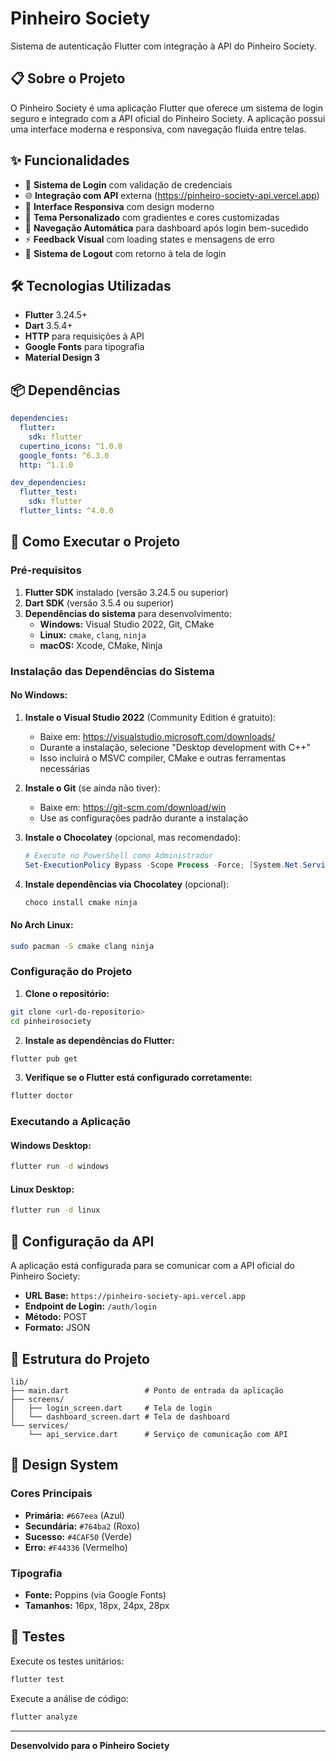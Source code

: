 # Pinheiro Society

Sistema de autenticação Flutter com integração à API do Pinheiro Society.

## 📋 Sobre o Projeto

O Pinheiro Society é uma aplicação Flutter que oferece um sistema de login seguro e integrado com a API oficial do Pinheiro Society. A aplicação possui uma interface moderna e responsiva, com navegação fluida entre telas.

## ✨ Funcionalidades

- 🔐 **Sistema de Login** com validação de credenciais
- 🌐 **Integração com API** externa (https://pinheiro-society-api.vercel.app)
- 📱 **Interface Responsiva** com design moderno
- 🎨 **Tema Personalizado** com gradientes e cores customizadas
- 🚀 **Navegação Automática** para dashboard após login bem-sucedido
- ⚡ **Feedback Visual** com loading states e mensagens de erro
- 🔄 **Sistema de Logout** com retorno à tela de login

## 🛠️ Tecnologias Utilizadas

- **Flutter** 3.24.5+
- **Dart** 3.5.4+
- **HTTP** para requisições à API
- **Google Fonts** para tipografia
- **Material Design 3**

## 📦 Dependências

```yaml
dependencies:
  flutter:
    sdk: flutter
  cupertino_icons: ^1.0.8
  google_fonts: ^6.3.0
  http: ^1.1.0

dev_dependencies:
  flutter_test:
    sdk: flutter
  flutter_lints: ^4.0.0
```

## 🚀 Como Executar o Projeto

### Pré-requisitos

1. **Flutter SDK** instalado (versão 3.24.5 ou superior)
2. **Dart SDK** (versão 3.5.4 ou superior)
3. **Dependências do sistema** para desenvolvimento:
   - **Windows:** Visual Studio 2022, Git, CMake
   - **Linux:** `cmake`, `clang`, `ninja`
   - **macOS:** Xcode, CMake, Ninja

### Instalação das Dependências do Sistema

#### No Windows:
1. **Instale o Visual Studio 2022** (Community Edition é gratuito):
   - Baixe em: https://visualstudio.microsoft.com/downloads/
   - Durante a instalação, selecione "Desktop development with C++"
   - Isso incluirá o MSVC compiler, CMake e outras ferramentas necessárias

2. **Instale o Git** (se ainda não tiver):
   - Baixe em: https://git-scm.com/download/win
   - Use as configurações padrão durante a instalação

3. **Instale o Chocolatey** (opcional, mas recomendado):
   ```powershell
   # Execute no PowerShell como Administrador
   Set-ExecutionPolicy Bypass -Scope Process -Force; [System.Net.ServicePointManager]::SecurityProtocol = [System.Net.ServicePointManager]::SecurityProtocol -bor 3072; iex ((New-Object System.Net.WebClient).DownloadString('https://community.chocolatey.org/install.ps1'))
   ```

4. **Instale dependências via Chocolatey** (opcional):
   ```powershell
   choco install cmake ninja
   ```

#### No Arch Linux:
```bash
sudo pacman -S cmake clang ninja
```

### Configuração do Projeto

1. **Clone o repositório:**
```bash
git clone <url-do-repositorio>
cd pinheirosociety
```

2. **Instale as dependências do Flutter:**
```bash
flutter pub get
```

3. **Verifique se o Flutter está configurado corretamente:**
```bash
flutter doctor
```

### Executando a Aplicação

#### Windows Desktop:
```bash
flutter run -d windows
```

#### Linux Desktop:
```bash
flutter run -d linux
```

## 🔧 Configuração da API

A aplicação está configurada para se comunicar com a API oficial do Pinheiro Society:

- **URL Base:** `https://pinheiro-society-api.vercel.app`
- **Endpoint de Login:** `/auth/login`
- **Método:** POST
- **Formato:** JSON


## 📱 Estrutura do Projeto

```
lib/
├── main.dart                 # Ponto de entrada da aplicação
├── screens/
│   ├── login_screen.dart     # Tela de login
│   └── dashboard_screen.dart # Tela de dashboard
└── services/
    └── api_service.dart      # Serviço de comunicação com API
```

## 🎨 Design System

### Cores Principais
- **Primária:** `#667eea` (Azul)
- **Secundária:** `#764ba2` (Roxo)
- **Sucesso:** `#4CAF50` (Verde)
- **Erro:** `#F44336` (Vermelho)

### Tipografia
- **Fonte:** Poppins (via Google Fonts)
- **Tamanhos:** 16px, 18px, 24px, 28px

## 🧪 Testes

Execute os testes unitários:

```bash
flutter test
```

Execute a análise de código:

```bash
flutter analyze
```

---

**Desenvolvido para o Pinheiro Society**